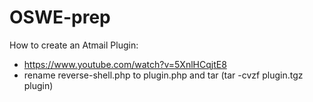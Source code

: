 # OSWE-prep

How to create an Atmail Plugin:  
* https://www.youtube.com/watch?v=5XnlHCqjtE8
* rename reverse-shell.php to plugin.php and tar (tar -cvzf plugin.tgz plugin)
